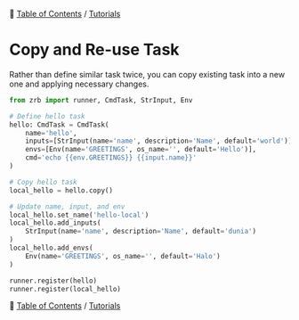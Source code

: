 🔖 [Table of Contents](../README.md) / [Tutorials](README.md)

# Copy and Re-use Task

Rather than define similar task twice, you can copy existing task into a new one and applying necessary changes.

```python
from zrb import runner, CmdTask, StrInput, Env

# Define hello task
hello: CmdTask = CmdTask(
    name='hello',
    inputs=[StrInput(name='name', description='Name', default='world')],
    envs=[Env(name='GREETINGS', os_name='', default='Hello')],
    cmd='echo {{env.GREETINGS}} {{input.name}}'
)

# Copy hello task
local_hello = hello.copy()

# Update name, input, and env
local_hello.set_name('hello-local')
local_hello.add_inputs(
    StrInput(name='name', description='Name', default='dunia')
)
local_hello.add_envs(
    Env(name='GREETINGS', os_name='', default='Halo')
)

runner.register(hello)
runner.register(local_hello)
```

🔖 [Table of Contents](../README.md) / [Tutorials](README.md)